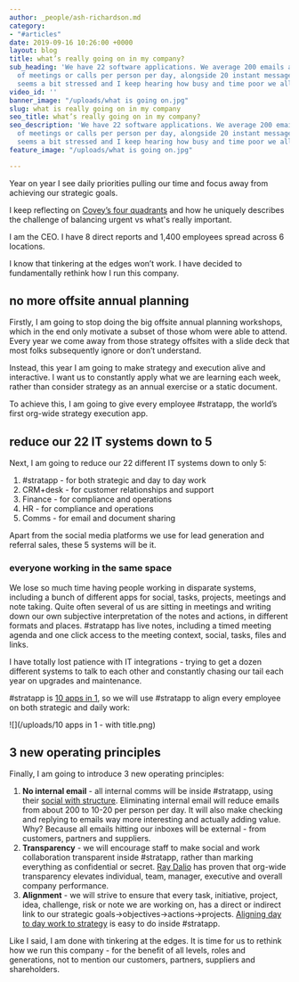 ```yaml
---
author: _people/ash-richardson.md
category:
- "#articles"
date: 2019-09-16 10:26:00 +0000
layout: blog
title: what’s really going on in my company?
sub_heading: 'We have 22 software applications. We average 200 emails and 5 hours
  of meetings or calls per person per day, alongside 20 instant messages per hour.  Everyone
  seems a bit stressed and I keep hearing how busy and time poor we all are. '
video_id: ''
banner_image: "/uploads/what is going on.jpg"
slug: what is really going on in my company
seo_title: what’s really going on in my company?
seo_description: 'We have 22 software applications. We average 200 emails and 5 hours
  of meetings or calls per person per day, alongside 20 instant messages per hour.  Everyone
  seems a bit stressed and I keep hearing how busy and time poor we all are. '
feature_image: "/uploads/what is going on.jpg"

---
```

Year on year I see daily priorities pulling our time and focus away from achieving our strategic goals.

I keep reflecting on [Covey’s four quadrants](https://en.wikipedia.org/wiki/The_7_Habits_of_Highly_Effective_People "The 7 Habits of Highly Effective People") and how he uniquely describes the challenge of balancing urgent vs what's really important.

I am the CEO. I have 8 direct reports and 1,400 employees spread across 6 locations.

I know that tinkering at the edges won’t work. I have decided to fundamentally rethink how I run this company.

## no more offsite annual planning

Firstly, I am going to stop doing the big offsite annual planning workshops, which in the end only motivate a subset of those whom were able to attend. Every year we come away from those strategy offsites with a slide deck that most folks subsequently ignore or don’t understand.

Instead, this year I am going to make strategy and execution alive and interactive. I want us to constantly apply what we are learning each week, rather than consider strategy as an annual exercise or a static document.

To achieve this, I am going to give every employee #stratapp, the world’s first org-wide strategy execution app.

## reduce our 22 IT systems down to 5

Next, I am going to reduce our 22 different IT systems down to only 5:

1. #stratapp - for both strategic and day to day work
2. CRM+desk - for customer relationships and support
3. Finance - for compliance and operations
4. HR - for compliance and operations
5. Comms - for email and document sharing

Apart from the social media platforms we use for lead generation and referral sales, these 5 systems will be it.

### everyone working in the same space

We lose so much time having people working in disparate systems, including a bunch of different apps for social, tasks, projects, meetings and note taking. Quite often several of us are sitting in meetings and writing down our own subjective interpretation of the notes and actions, in different formats and places. #stratapp has live notes, including a timed meeting agenda and one click access to the meeting context, social, tasks, files and links.

I have totally lost patience with IT integrations - trying to get a dozen different systems to talk to each other and constantly chasing our tail each year on upgrades and maintenance.

\#stratapp is [10 apps in 1](https://stratapp.ai/blog/stratapp-explainer-video/ "10 apps in 1"), so we will use #stratapp to align every employee on both strategic and daily work:

![](/uploads/10 apps in 1 - with title.png)

## 3 new operating principles

Finally, I am going to introduce 3 new operating principles:

1. **No internal email** - all internal comms will be inside #stratapp, using their [social with structure](https://stratapp.ai/blog/atlassian-stride-social-with-structure/ "social with structure"). Eliminating internal email will reduce emails from about 200 to 10-20 per person per day. It will also make checking and replying to emails way more interesting and actually adding value.  Why?  Because all emails hitting our inboxes will be external - from customers, partners and suppliers.
2. **Transparency** - we will encourage staff to make social and work collaboration transparent inside #stratapp, rather than marking everything as confidential or secret. [Ray Dalio](https://stratapp.ai/principles-by-ray-dalio-embracing-radical-transparency/ "Ray Dalio") has proven that org-wide transparency elevates individual, team, manager, executive and overall company performance.
3. **Alignment** - we will strive to ensure that every task, initiative, project, idea, challenge, risk or note we are working on, has a direct or indirect link to our strategic goals->objectives->actions->projects. [Aligning day to day work to strategy](https://stratapp.ai/blog/why-stratapp-is-10-apps-in-1/ "aligning day to day work to strategy") is easy to do inside #stratapp.

Like I said, I am done with tinkering at the edges.  It is time for us to rethink how we run this company - for the benefit of all levels, roles and generations, not to mention our customers, partners, suppliers and shareholders.